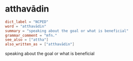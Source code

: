 # atthavādin

``` toml
dict_label = "NCPED"
word = "atthavādin"
summary = "speaking about the goal or what is beneficial"
grammar_comment = "mfn."
see_also = ["attha"]
also_written_as = ["atthavādin"]
```

speaking about the goal or what is beneficial


